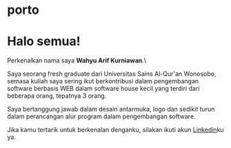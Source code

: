 # porto
# Halo semua! 

Perkenalkan nama saya **Wahyu Arif Kurniawan**.\

Saya seorang fresh graduate dari Universitas Sains Al-Qur'an Wonosobo, semasa kuliah saya sering ikut berkontribusi dalam pengembangan software berbasis WEB dalam software house kecil yang terdiri dari beberapa orang, tepatnya 3 orang.

Saya bertanggung jawab dalam desain antarmuka, logo dan sedikit turun dalam perancangan alur program dalam pengembangan software.

Jika kamu tertarik untuk berkenalan denganku, silakan ikuti akun [Linkedin](https://www.linkedin.com/in/wahyu-arif-kurniawan-915110131/)ku ya.
